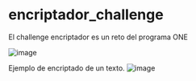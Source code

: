 # encriptador_challenge
El challenge encriptador es un reto del programa ONE

![image](https://github.com/rodrygo-c-garcia/encriptador_challenge/assets/43041624/d8fd9de4-9c16-4e3c-a1ab-b9cf46fd01b8)

Ejemplo de encriptado de un texto.
![image](https://github.com/rodrygo-c-garcia/encriptador_challenge/assets/43041624/c6be75f9-a647-4f38-8bb4-78a067add233)


